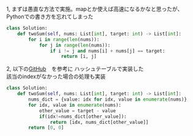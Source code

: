 1, まずは愚直な方法で実施。mapとか使えば高速になるかなと思ったが、Pythonでの書き方を忘れてしまった
```python
class Solution:
    def twoSum(self, nums: List[int], target: int) -> List[int]:　
        for i in range(len(nums)):　　
            for j in range(len(nums)):　　
                if i != j and nums[i] + nums[j] == target:　　
                    return [i, j]　　
```

2, 以下の[GitHub](https://github.com/Kitaken0107/GrindEasy/pull/4)　を参考に
ハッシュテーブルで実装した<br>
該当のindexがなかった場合の処理も実装
```python
class Solution:
    def twoSum(self, nums: List[int], target: int) -> List[int]:
        nums_dict = {value: idx for idx, value in enumerate(nums)}
        for idx, value in enumerate(nums):
            other_value = target - value
            if(idx!=nums_dict[other_value]):
                return [idx, nums_dict[other_value]]
        return [0, 0]
```
